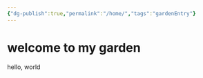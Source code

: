 ```yaml
---
{"dg-publish":true,"permalink":"/home/","tags":"gardenEntry"}
---
```



# welcome to my garden

hello, world
